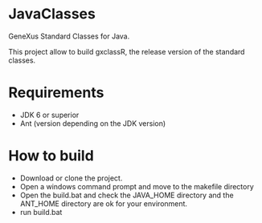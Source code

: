 # JavaClasses
GeneXus Standard Classes for Java.

This project allow to build gxclassR, the release version of the standard classes.

# Requirements

- JDK 6 or superior
- Ant (version depending on the JDK version) 

# How to build

- Download or clone the project. 
- Open a windows command prompt and move to the makefile directory
- Open the build.bat and check the JAVA_HOME directory and the ANT_HOME directory are ok for your environment.
- run build.bat


